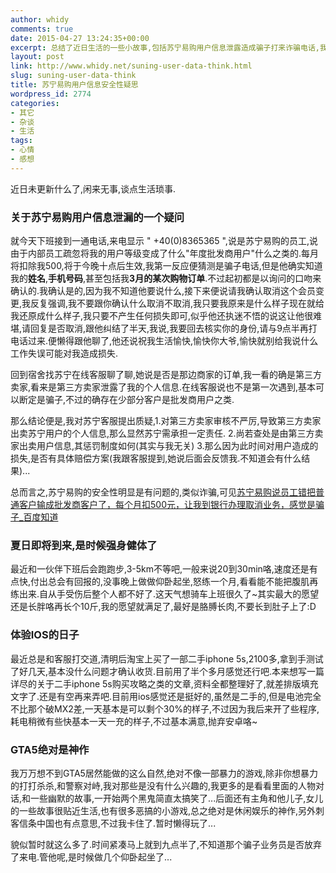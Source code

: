 ```yaml
---
author: whidy
comments: true
date: 2015-04-27 13:24:35+00:00
excerpt: 总结了近日生活的一些小故事,包括苏宁易购用户信息泄露造成骗子打来诈骗电话,我找客服核实基本虚假.近期加强的体育锻炼,以跑步为主.以及新换的iphone5s使用感受,还有对GTA5的无限喜爱~
layout: post
link: http://www.whidy.net/suning-user-data-think.html
slug: suning-user-data-think
title: 苏宁易购用户信息安全性疑思
wordpress_id: 2774
categories:
- 其它
- 杂谈
- 生活
tags:
- 心情
- 感想
---
```


近日未更新什么了,闲来无事,谈点生活琐事.


### 关于苏宁易购用户信息泄漏的一个疑问


就今天下班接到一通电话,来电显示 " +40(0)8365365 ",说是苏宁易购的员工,说由于内部员工疏忽将我的用户等级变成了什么"年度批发商用户"什么之类的.每月将扣除我500,将于今晚十点后生效,我第一反应便猜测是骗子电话,但是他确实知道我的**姓名**,**手机号码**,甚至包括我**3月的某次购物订单**.不过起初都是以询问的口吻来确认的.我确认是的,因为我不知道他要说什么,接下来便说请我确认取消这个会员变更,我反复强调,我不要跟你确认什么取消不取消,我只要我原来是什么样子现在就给我还原成什么样子,我只要不产生任何损失即可,似乎他还执迷不悟的说这让他很难堪,请回复是否取消,跟他纠结了半天,我说,我要回去核实你的身份,请与9点半再打电话过来.便懒得跟他聊了,他还说祝我生活愉快,愉快你大爷,愉快就别给我说什么工作失误可能对我造成损失.

回到宿舍找苏宁在线客服聊了聊,她说是否是那边商家的订单,我一看的确是第三方卖家,看来是第三方卖家泄露了我的个人信息.在线客服说也不是第一次遇到,基本可以断定是骗子,不过的确存在少部分客户是批发商用户之类.

那么结论便是,我对苏宁客服提出质疑,1.对第三方卖家审核不严厉,导致第三方卖家出卖苏宁用户的个人信息,那么显然苏宁需承担一定责任. 2.尚若查处是由第三方卖家出卖用户信息,其惩罚制度如何(其实与我无关) 3.那么因为此时间对用户造成的损失,是否有具体赔偿方案(我跟客服提到,她说后面会反馈我.不知道会有什么结果)...

总而言之,苏宁易购的安全性明显是有问题的,类似诈骗,可见[苏宁易购说员工错把普通客户输成批发商客户了，每个月扣500元，让我到银行办理取消业务，感觉是骗子_百度知道](http://zhidao.baidu.com/question/1925792883227783507.html)


### 夏日即将到来,是时候强身健体了


最近和一伙伴下班后会跑跑步,3-5km不等吧,一般来说20到30min咯,速度还是有点快,付出总会有回报的,没事晚上做做仰卧起坐,怒练一个月,看看能不能把腹肌再练出来.自从手受伤后整个人都不好了.这天气想骑车上班很久了~其实最大的愿望还是长胖咯再长个10斤,我的愿望就满足了,最好是胳膊长肉,不要长到肚子上了:D


### 体验IOS的日子


最近总是和客服打交道,清明后淘宝上买了一部二手iphone 5s,2100多,拿到手测试了好几天,基本没什么问题才确认收货.目前用了半个多月感觉还行吧.本来想写一篇详尽的关于二手iphone 5s购买攻略之类的文章,资料全都整理好了,就差排版填充文字了.还是有空再来弄吧.目前用ios感觉还是挺好的,虽然是二手的,但是电池完全不比那个破MX2差,一天基本是可以剩个30%的样子,不过因为我后来开了些程序,耗电稍微有些快基本一天一充的样子,不过基本满意,抛弃安卓咯~


### GTA5绝对是神作


我万万想不到GTA5居然能做的这么自然,绝对不像一部暴力的游戏,除非你想暴力的打打杀杀,和警察对峙,我对那些是没有什么兴趣的,我更多的是看看里面的人物对话,和一些幽默的故事,一开始两个黑鬼简直太搞笑了...后面还有主角和他儿子,女儿的一些故事很贴近生活,也有很多恶搞的小游戏,总之绝对是休闲娱乐的神作,另外刺客信条中国也有点意思,不过我卡住了.暂时懒得玩了...

貌似暂时就这么多了.时间紧凑马上就到九点半了,不知道那个骗子业务员是否放弃了来电.管他呢,是时候做几个仰卧起坐了...
